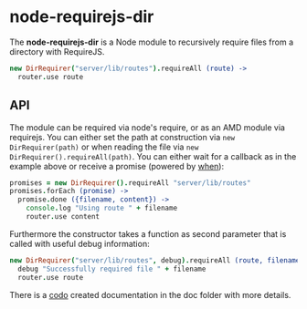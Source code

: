 # node-requirejs-dir
The **node-requirejs-dir** is a Node module to recursively require files from a directory with RequireJS.

```coffeescript
new DirRequirer("server/lib/routes").requireAll (route) ->
  router.use route
```

## API

The module can be required via node's require, or as an AMD module via requirejs.
You can either set the path at construction via `new DirRequirer(path)` or when reading the file
via `new DirRequirer().requireAll(path)`. You can either wait for a callback as in the example above
or receive a promise (powered by [when][when]):
```coffeescript
promises = new DirRequirer().requireAll "server/lib/routes"
promises.forEach (promise) ->
  promise.done ({filename, content}) ->
    console.log "Using route " + filename
    router.use content
```
Furthermore the constructor takes a function as second parameter that is called with useful debug information:
```coffeescript
new DirRequirer("server/lib/routes", debug).requireAll (route, filename) ->
  debug "Successfully required file " + filename
  router.use route
```

There is a [codo][codo] created documentation in the doc folder with more details.

[when]: https://github.com/cujojs/when
[codo]: https://github.com/coffeedoc/codo